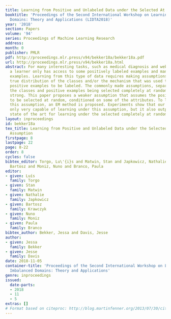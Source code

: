 ```yaml
---
title: Learning from Positive and Unlabeled Data under the Selected At Random Assumption
booktitle: 'Proceedings of the Second International Workshop on Learning with Imbalanced
  Domains: Theory and Applications (LIDTA2018)'
year: '2018'
section: Papers
volume: '94'
series: Proceedings of Machine Learning Research
address: 
month: 0
publisher: PMLR
pdf: http://proceedings.mlr.press/v94/bekker18a/bekker18a.pdf
url: http://proceedings.mlr.press/v94/bekker18a.html
abstract: For many interesting tasks, such as medical diagnosis and web page classification,
  a learner only has access to some positively labeled examples and many unlabeled
  examples. Learning from this type of data requires making assumptions about the
  true distribution of the classes and/or the mechanism that was used to select the
  positive examples to be labeled. The commonly made assumptions, separability of
  the classes and positive examples being selected completely at random, are very
  strong. This paper proposes a weaker assumption that assumes the positive examples
  to be selected at random, conditioned on some of the attributes. To learn under
  this assumption, an EM method is proposed. Experiments show that our method is not
  only very capable of learning under this assumption, but it also outperforms the
  state of the art for learning under the selected completely at random assumption.
layout: inproceedings
id: bekker18a
tex_title: Learning from Positive and Unlabeled Data under the Selected At Random
  Assumption
firstpage: 8
lastpage: 22
page: 8-22
order: 8
cycles: false
bibtex_editor: Torgo, Lu\'{i}s and Matwin, Stan and Japkowicz, Nathalie and Krawczyk,
  Bartosz and Moniz, Nuno and Branco, Paula
editor:
- given: Luís
  family: Torgo
- given: Stan
  family: Matwin
- given: Nathalie
  family: Japkowicz
- given: Bartosz
  family: Krawczyk
- given: Nuno
  family: Moniz
- given: Paula
  family: Branco
bibtex_author: Bekker, Jessa and Davis, Jesse
author:
- given: Jessa
  family: Bekker
- given: Jesse
  family: Davis
date: 2018-11-05
container-title: 'Proceedings of the Second International Workshop on Learning with
  Imbalanced Domains: Theory and Applications'
genre: inproceedings
issued:
  date-parts:
  - 2018
  - 11
  - 5
extras: []
# Format based on citeproc: http://blog.martinfenner.org/2013/07/30/citeproc-yaml-for-bibliographies/
---
```

